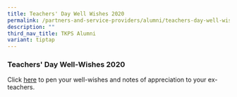 ```yaml
---
title: Teachers' Day Well Wishes 2020
permalink: /partners-and-service-providers/alumni/teachers-day-well-wishes-2020/
description: ""
third_nav_title: TKPS Alumni
variant: tiptap
---
```

<h3><strong>Teachers' Day Well-Wishes 2020</strong></h3>
<p>Click&nbsp;<a href="https://padlet.com/tan_puay_oon_melody/396v9u3zfhpiymjm" rel="noopener noreferrer nofollow" target="_blank">here</a>&nbsp;to
pen your well-wishes and notes of appreciation to your ex-teachers.</p>